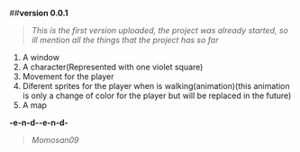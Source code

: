 ##**version 0.0.1**

>*This is the first version uploaded, the project was already started, so ill mention all the things that the project has so far*

1. A window
2. A character(Represented with one violet square)
3. Movement for the player
4. Diferent sprites for the player when is walking(animation)(this animation is only a change of color for the player but will be replaced in the future)
5. A map

**-e-n-d--e-n-d-**
>*Momosan09*